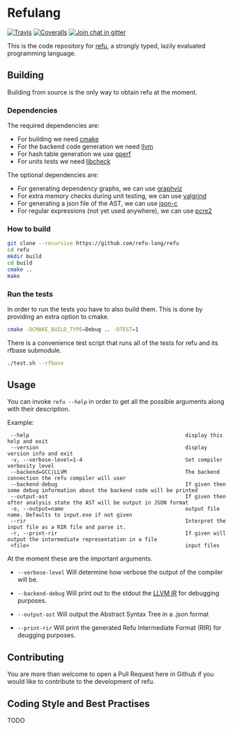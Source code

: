 # Refulang


[![Travis](http://img.shields.io/travis/refu-lang/refu.svg)](https://travis-ci.org/refu-lang/refu)
[![Coveralls](https://coveralls.io/repos/github/refu-lang/refu/badge.svg?branch=master)](https://coveralls.io/github/refu-lang/refu?branch=master)
[![Join chat in gitter](https://badges.gitter.im/Join%20Chat.svg)](https://gitter.im/refu-lang/Lobby?utm_source=share-link&utm_medium=link&utm_campaign=share-link)

This is the code repository for [refu](http://refu.co/spec.html), a strongly typed, lazily evaluated programming language.


## Building
Building from source is the only way to obtain refu at the moment.

### Dependencies

 The required dependencies are:
 - For building we need [cmake](https://cmake.org/)
 - For the backend code generation we need [llvm](http://llvm.org/)
 - For hash table generation we use [gperf](https://www.gnu.org/software/gperf/)
 - For units tests we need [libcheck](http://check.sourceforge.net/)

The optional dependencies are:
 - For generating dependency graphs, we can use [graphviz](http://www.graphviz.org/)
 - For extra memory checks during unit testing, we can use [valgrind](http://valgrind.org/)
 - For generating a json file of the AST, we can use [json-c](https://github.com/json-c/json-c)
 - For regular expressions (not yet used anywhere), we can use [pcre2](http://www.regular-expressions.info/pcre2.html)

### How to build

```sh
git clone --recursive https://github.com/refu-lang/refu
cd refu
mkdir build
cd build
cmake ..
make
```

### Run the tests
In order to run the tests you have to also build them. This is done by providing an extra
option to cmake.

```sh
cmake -DCMAKE_BUILD_TYPE=Debug .. -DTEST=1
```

There is a convenience test script that runs all of the tests for refu and its rfbase
submodule.

```sh
./test.sh --rfbase
```

## Usage

You can invoke `refu --help` in order to get all the possible arguments along with
their description.

Example:

```
 --help                                                  display this help and exit
 --version                                               display version info and exit
 -v, --verbose-level=1-4                                 Set compiler verbosity level
 --backend=GCC|LLVM                                      The backend connection the refu compiler will user
 --backend-debug                                         If given then some debug information about the backend code will be printed
 --output-ast                                            If given then after analysis state the AST will be output in JSON format
 -o, --output=name                                       output file name. Defaults to input.exe if not given
 --rir                                                   Interpret the input file as a RIR file and parse it.
 -r, --print-rir                                         If given will output the intermediate representation in a file
 <file>                                                  input files
 ```

At the moment these are the important arguments.

- `--verbose-level`
Will determine how verbose the output of the compiler will be.

- `--backend-debug`
Will print out to the stdout the [LLVM IR](http://llvm.org/docs/LangRef.html) for
debugging purposes.

- `--output-ast`
Will output the Abstract Syntax Tree in a .json format

- `--print-rir`
Will print the generated Refu Intermediate Format (RIR) for deugging purposes.


## Contributing
You are more than welcome to open a Pull Request here in Github if you would like to contribute
to the development of refu.

## Coding Style and Best Practises
TODO

